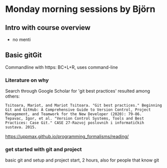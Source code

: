 # Monday morning sessions by Björn

## Intro with course overview
- no menti


## Basic gitGit
Commandline with https: BC+L+R, uses command-line 

### Literature on why
Search through Google Scholar for 'git best practices' resulted among others:

    Tsitoara, Mariot, and Mariot Tsitoara. "Git best practices." Beginning Git and GitHub: A Comprehensive Guide to Version Control, Project Management, and Teamwork for the New Developer (2020): 79-86.
    Tepavac, Igor, et al. "Version Control Systems, Tools and Best Practices: Case Git." CASE 27-Razvoj poslovnih i informatičkih sustava. 2015.
 https://uppmax.github.io/programming_formalisms/reading/ 
 

### get started with git and project
basic git and setup and project start, 2 hours, also for people that know git
